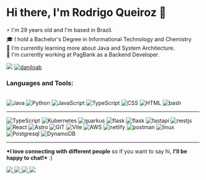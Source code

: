 # Hi there, I'm Rodrigo Queiroz 👋

⚡ I'm 29 years old and I'm based in Brazil.\
🎓 I hold a Bachelor's Degree in Informational Technology and Chemistry\
🌱 I'm currently learning more about Java and System Architecture.\
🚧 I'm currently working at PagBank as a Backend Developer.

[![](https://github-readme-stats.vercel.app/api?username=teddiur&count_private=true&show_icons=true&contribs,prs&cache_seconds=86400&theme=midnight-purple)](https://github.com/anuraghazra/github-readme-stats)
[![daniloab](https://github-readme-stats.vercel.app/api/top-langs/?username=teddiur&layout=compact&theme=midnight-purple) ](https://github.com/anuraghazra/github-readme-stats)

### Languages and Tools:

<div style="display: inline-block"><br>
<img src="https://img.shields.io/badge/Java-007396?style=for-the-badge&logo=java&logoColor=white" alt="Java" />
<img src="https://img.shields.io/badge/python-3776AB?style=for-the-badge&logo=python&logoColor=white" alt="Python"/>
<img src="https://img.shields.io/badge/javascript-F7DF1E?style=for-the-badge&logo=javascript&logoColor=white" alt="JavaScript" />
<img src="https://img.shields.io/badge/typescript-3178C6?style=for-the-badge&logo=typescript&logoColor=white" alt="TypeScript" />
<img src="https://img.shields.io/badge/css3-1572B6?style=for-the-badge&logo=css3&logoColor=white" alt="CSS" />
<img src="https://img.shields.io/badge/html5-E34F26?style=for-the-badge&logo=html5&logoColor=white" alt="HTML" />
<img src="https://img.shields.io/badge/bash-4EAA25?style=for-the-badge&logo=gnubash&logoColor=white" alt="bash" />

---

<img src="https://img.shields.io/badge/docker-2496ED?style=for-the-badge&logo=docker&logoColor=white" alt="TypeScript" />
<img src="https://img.shields.io/badge/kubernetes-232F3E?style=for-the-badge&logo=kubernetes&logoColor=white" alt="Kubernetes" />

<img src="https://img.shields.io/badge/quarkus-4695EB?style=for-the-badge&logo=quarkus&logoColor=white" alt="quarkus" />
<img src="https://img.shields.io/badge/flask-000000?style=for-the-badge&logo=flask&logoColor=white" alt="flask" />
<img src="https://img.shields.io/badge/flask-000000?style=for-the-badge&logo=flask&logoColor=white" alt="flask" />
<img src="https://img.shields.io/badge/fastapi-009688?style=for-the-badge&logo=fastapi&logoColor=white" alt="fastapi" />
<img src="https://img.shields.io/badge/nestjs-E0234E?style=for-the-badge&logo=nestjs&logoColor=white" alt="nestjs" />
<img src="https://img.shields.io/badge/react-61DAFB?style=for-the-badge&logo=react&logoColor=white" alt="React" />
<img src="https://img.shields.io/badge/astro-BC52EE?style=for-the-badge&logo=astro&logoColor=white" alt="Astro" />
<img src="https://img.shields.io/badge/git-F05032?style=for-the-badge&logo=git&logoColor=white" alt="GIT" />
<img src="https://img.shields.io/badge/vite-646CFF?style=for-the-badge&logo=vite&logoColor=white" alt="Vite" />
<img src="https://img.shields.io/badge/aws-232F3E?style=for-the-badge&logo=amazonwebservices&logoColor=white" alt="AWS" />
<img src="https://img.shields.io/badge/netlify-00C7B7?style=for-the-badge&logo=netlify&logoColor=white" alt="netlify" />
<img src="https://img.shields.io/badge/postman-FF6C37?style=for-the-badge&logo=postman&logoColor=white" alt="postman" />
<img src="https://img.shields.io/badge/linux-FCC624?style=for-the-badge&logo=linux&logoColor=white" alt="linux" />

<img src="https://img.shields.io/badge/postgresql-232F3E?style=for-the-badge&logo=postgresql&logoColor=white" alt="Postgresql" />
<img src="https://img.shields.io/badge/dynamodb-232F3E?style=for-the-badge&logo=amazondynamodb&logoColor=white" alt="DynamoDB" />

---

**\*I love connecting with different people** so if you want to say hi, **I'll be happy to chat!\*** :)

<div>
    <a target='_blank' href="https://teddiur.netlify.app/">
        <img src="https://img.shields.io/badge/blog-00B8FC?style=for-the-badge&logo=blogger&logoColor=white">
    </a>
    <a target='_blank' href="https://www.linkedin.com/in/ryaqueiroz/">
        <img src="https://img.shields.io/badge/LinkedIn-0077B5?style=for-the-badge&logo=linkedin&logoColor=white">
    </a>
    <a target='_blank' href="https://dev.to/teddiur/">
        <img src="https://img.shields.io/badge/dev.to-0A0A0A?style=for-the-badge&logo=dev.to&logoColor=white">
    </a>
    <a target='_blank' href="mailto:ryaqueiroz@gmail.com">
        <img src="https://img.shields.io/badge/Gmail-D14836?style=for-the-badge&logo=gmail&logoColor=white">
    </a>    
</div>
